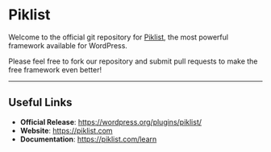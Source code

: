 # Piklist

Welcome to the official git repository for [Piklist](https://piklist.com), the most powerful framework available for WordPress.

Please feel free to fork our repository and submit pull requests to make the free framework even better!

-----

## Useful Links

* **Official Release**: https://wordpress.org/plugins/piklist/
* **Website**: https://piklist.com
* **Documentation**: https://piklist.com/learn
